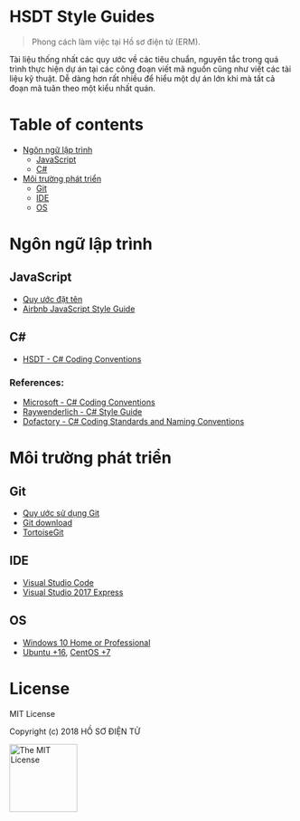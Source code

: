 # HSDT Style Guides

> Phong cách làm việc tại Hồ sơ điện tử (ERM).

Tài liệu thống nhất các quy ước về các tiêu chuẩn, nguyên tắc trong quá trình thực hiện dự án tại các công đoạn viết mã nguồn cũng như viết các tài liệu kỹ thuật. Dễ dàng hơn rất nhiều để hiểu một dự án lớn khi mà tất cả đoạn mã tuân theo một kiểu nhất quán.

# Table of contents

* [Ngôn ngữ lập trình](#lang)
  * [JavaScript](#javascript)
  * [C#](#c)
* [Môi trường phát triển](#env)
  * [Git](#git)
  * [IDE](#ide)
  * [OS](#os)

# <a name="lang"></a>Ngôn ngữ lập trình

## JavaScript

* [Quy ước đặt tên](https://www.w3schools.com/js/js_conventions.asp)
* [Airbnb JavaScript Style Guide](https://github.com/hsdt/javascript)

## C#

* [HSDT - C# Coding Conventions](programming-language/csharp.md)

### References:

* [Microsoft - C# Coding Conventions](https://docs.microsoft.com/en-us/dotnet/csharp/programming-guide/inside-a-program/coding-conventions)
* [Raywenderlich - C# Style Guide](https://github.com/raywenderlich/c-sharp-style-guide)
* [Dofactory - C# Coding Standards and Naming Conventions](http://www.dofactory.com/reference/csharp-coding-standards)

# <a name="env"></a>Môi trường phát triển

## Git

* [Quy ước sử dụng Git](/git/git.md)
* [Git download](https://git-scm.com/)
* [TortoiseGit](https://tortoisegit.org/)

## IDE

* [Visual Studio Code](https://code.visualstudio.com/)
* [Visual Studio 2017 Express](https://visualstudio.microsoft.com/vs/express/)

## OS

* [Windows 10 Home or Professional](https://www.microsoft.com/en-us/software-download/windows10)
* [Ubuntu +16](https://www.ubuntu.com/), [CentOS +7](https://www.centos.org)

# License

MIT License

Copyright (c) 2018 HỒ SƠ ĐIỆN TỬ

<a rel="license" href="https://en.wikipedia.org/wiki/MIT_License" target="_blank"><img alt="The MIT License" style="border-width:0;" width="120px" src="https://raw.githubusercontent.com/hsdt/styleguide/master/images/ossninja.svg?sanitize=true" /></a>
